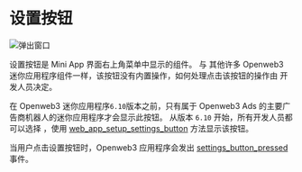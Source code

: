 # 设置按钮

![弹出窗口](/components/settings-button.png)

设置按钮是 Mini App 界面右上角菜单中显示的组件。 与
其他许多 Openweb3 迷你应用程序组件一样，该按钮没有内置操作，如何处理点击该按钮的操作由
开发人员决定。

在 Openweb3 迷你应用程序`6.10`版本之前，只有属于
Openweb3 Ads 的主要广告商机器人的迷你应用程序才会显示此按钮。
从版本 `6.10` 开始，所有开发人员都可以选择
，使用 [web_app_setup_settings_button](methods.md#web-app-setup-settings-button)
方法显示该按钮。

当用户点击设置按钮时，Openweb3 应用程序会发出
[settings_button_pressed](events.md#settings-button-pressed) 事件。
